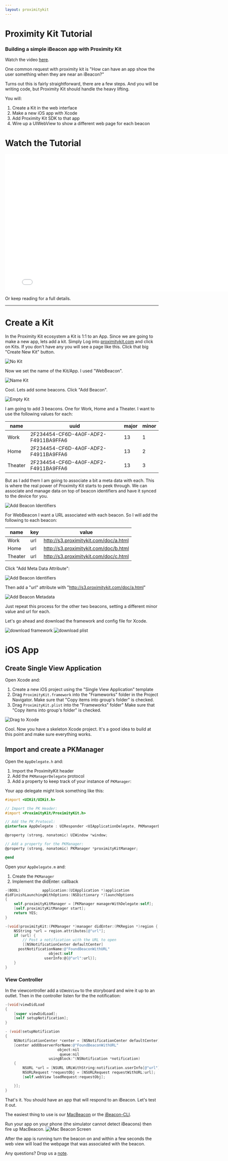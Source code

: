 ```yaml
---
layout: proximitykit
---
```


# Proximity Kit Tutorial
### Building a simple iBeacon app with Proximity Kit

Watch the video [here](http://youtu.be/Ux5R2vZBleI).

One common request with proximity kit is "How can have an app show the user something when they are near an iBeacon?"

Turns out this is fairly straightforward, there are a few steps. And you will be writing code, but Proximity Kit should handle the heavy lifting.

You will:

1. Create a Kit in the web interface
1. Make a new iOS app with Xcode
1. Add Proximity Kit SDK to that app
1. Wire up a UIWebView to show a different web page for each beacon

# Watch the Tutorial
<iframe width="800" height="450" src="//www.youtube.com/embed/Ux5R2vZBleI?rel=0" frameborder="0" allowfullscreen></iframe>

Or keep reading for a full details.

---

# Create a Kit

In the Proximity Kit ecosystem a Kit is 1:1 to an App. Since we are going to make a new app, lets add a kit. Simply Log into [proximitykit.com](http://proximitykit.com) and click on Kits. If you don't have any you will see a page like this. Click that big "Create New Kit" button.

![No Kit](no-kit.png)

Now we set the name of the Kit/App. I used "WebBeacon".

![Name Kit](name-kit.png)

Cool. Lets add some beacons. Click "Add Beacon".

![Empty Kit](empty-kit.png)

I am going to add 3 beacons. One for Work, Home and a Theater. I want to use the following values for each:

| name    | uuid                                 | major | minor |
| ----    | ----                                 | ----- | ----- |
| Work    | 2F234454-CF6D-4A0F-ADF2-F4911BA9FFA6 | 13    | 1     |
| Home    | 2F234454-CF6D-4A0F-ADF2-F4911BA9FFA6 | 13    | 2     |
| Theater | 2F234454-CF6D-4A0F-ADF2-F4911BA9FFA6 | 13    | 3     |

But as I add them I am going to associate a bit a meta data with each. This is where the real power of Proximity Kit starts to peek through. We can associate and manage data on top of beacon identifiers and have it synced to the device for you.

![Add Beacon Identifiers](add-beacon-values.png)


For WebBeacon I want a URL associated with each beacon. So I will add the following to each beacon:

| name    | key  | value                                 |
| ----    | ---- | -----                                 |
| Work    | url  | http://s3.proximitykit.com/doc/a.html |
| Home    | url  | http://s3.proximitykit.com/doc/b.html |
| Theater | url  | http://s3.proximitykit.com/doc/c.html |

Click "Add Meta Data Attribute":

![Add Beacon Identifiers](add-beacon-click.png)

Then add a "url" attribute with "http://s3.proximitykit.com/doc/a.html"

![Add Beacon Metadata](add-beacon-metadata.png)

Just repeat this process for the other two beacons, setting a different minor value and url for each.

Let's go ahead and download the framework and config file for Xcode.

![download framework](download-framework.png)
![download plist](download-plist.png)

# iOS App

## Create Single View Application

Open Xcode and:

1. Create a new iOS project using the "Single View Application" template
1. Drag `ProximityKit.framework` into the "Frameworks" folder in the Project Navigator. Make sure that "Copy items into group's folder" is checked.
1. Drag `ProximityKit.plist` into the "Frameworks" folder" Make sure that "Copy items into group's folder" is checked.

![Drag to Xcode](xcode-drag.png)

Cool. Now you have a skeleton Xcode project. It's a good idea to build at this point and make sure everything works.

## Import and create a PKManager

Open the `AppDelegate.h` and:

1. Import the ProximityKit header
1. Add the `PKManagerDelegate` protocol
1. Add a property to keep track of your instance of `PKManager`:

Your app delegate might look something like this:

```objective-c
#import <UIKit/UIKit.h>

// Import the PK Header:
#import <ProximityKit/ProximityKit.h>

// Add the PK Protocol:
@interface AppDelegate : UIResponder <UIApplicationDelegate, PKManagerDelegate>

@property (strong, nonatomic) UIWindow *window;

// Add a property for the PKManager:
@property (strong, nonatomic) PKManager *proximityKitManager;

@end
```

Open your `AppDelegate.m` and:

1. Create the `PKManager`
1. Implement the didEnter: callback


```objective-c
-(BOOL)          application:(UIApplication *)application
didFinishLaunchingWithOptions:(NSDictionary *)launchOptions
{
    self.proximityKitManager = [PKManager managerWithDelegate:self];
    [self.proximityKitManager start];
    return YES;
}

-(void)proximityKit:(PKManager *)manager didEnter:(PKRegion *)region {
    NSString *url = region.attributes[@"url"];
    if (url) {
        // Post a notification with the URL to open
        [[NSNotificationCenter defaultCenter]
	  postNotificationName:@"FoundBeaconWithURL"
	                object:self
	              userInfo:@{@"url":url}];
    }
}

```

### View Controller

In the viewcontroller add a `UIWebView` to the storyboard and wire it up to an outlet. Then in the controller listen for the the notification:

```objective-c
-(void)viewDidLoad
{
    [super viewDidLoad];
    [self setupNotification];
}

- (void)setupNotification
{
    NSNotificationCenter *center = [NSNotificationCenter defaultCenter];
    [center addObserverForName:@"FoundBeaconWithURL"
                        object:nil
                         queue:nil
                    usingBlock:^(NSNotification *notification)
    {
        NSURL *url = [NSURL URLWithString:notification.userInfo[@"url"]];
        NSURLRequest *requestObj = [NSURLRequest requestWithURL:url];
        [self.webView loadRequest:requestObj];

    }];
}
```

That's it. You should have an app that will respond to an iBeacon. Let's test it out.

The easiest thing to use is our [MacBeacon](http://www.radiusnetworks.com/macbeacon-app.html) or the [iBeacon-CLI](https://github.com/RadiusNetworks/ibeacon-cli).

Run your app on your phone (the simulator cannot detect iBeacons) then fire up MacBeacon.
![Mac Beacon Screen](mac-beacon.png)

After the app is running turn the beacon on and within a few seconds the web view will load the webpage that was associated with the beacon.

Any questions? Drop us a <a href="mailto:support@radiusnetworks.com">note</a>.
